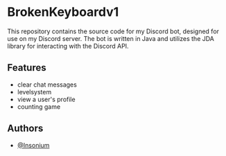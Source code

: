 # BrokenKeyboardv1
This repository contains the source code for my Discord bot, designed for use on my Discord server. The bot is written in Java and utilizes the JDA library for interacting with the Discord API.


## Features

- clear chat messages
- levelsystem
- view a user's profile
- counting game


## Authors

- [@Insonium](https://github.com/Insonium)